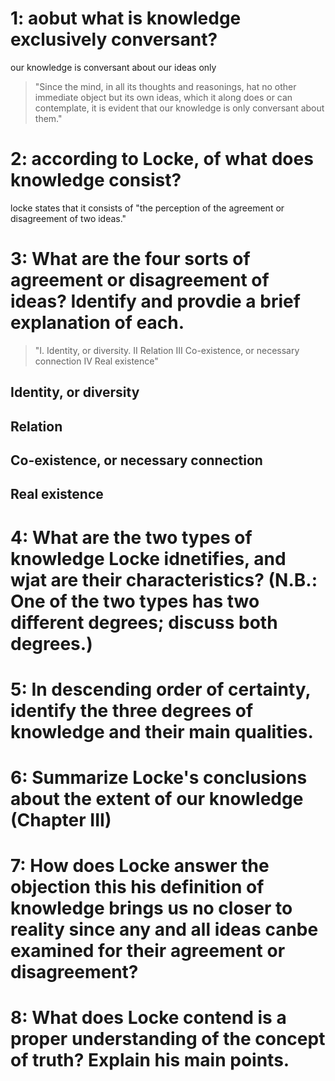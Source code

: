 # 1: aobut what is knowledge exclusively conversant?

our knowledge is conversant about our ideas only
> "Since the mind, in all its thoughts and reasonings, hat no other immediate object but its own ideas, which it along does or can contemplate, it is evident that our knowledge is only conversant about them."

# 2: according to Locke, of what does knowledge consist?

locke states that it consists of "the perception of the agreement or disagreement of two ideas."

# 3: What are the four sorts of agreement or disagreement of ideas? Identify and provdie a brief explanation of each.

> "I. Identity, or diversity. II Relation III Co-existence, or necessary connection IV Real existence"
## Identity, or diversity

## Relation

## Co-existence, or necessary connection

## Real existence
# 4: What are the two types of knowledge Locke idnetifies, and wjat are their characteristics? (N.B.: One of the two types has two different degrees; discuss both degrees.)



# 5: In descending order of certainty, identify the three degrees of knowledge and their main qualities.

# 6: Summarize Locke's conclusions about the extent of our knowledge (Chapter III)

# 7: How does Locke answer the objection this his definition of knowledge brings us no closer to reality since any and all ideas canbe examined for their agreement or disagreement?

# 8: What does Locke contend is a proper understanding of the concept of truth? Explain his main points.

